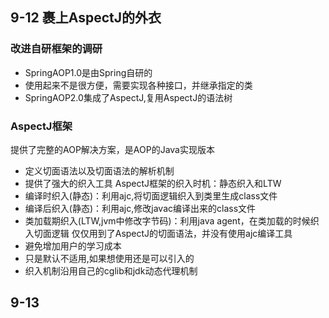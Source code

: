 ## 9-12 裹上AspectJ的外衣
### 改进自研框架的调研
* SpringAOP1.0是由Spring自研的
* 使用起来不是很方便，需要实现各种接口，并继承指定的类
* SpringAOP2.0集成了AspectJ,复用AspectJ的语法树
### AspectJ框架
提供了完整的AOP解决方案，是AOP的Java实现版本
* 定义切面语法以及切面语法的解析机制
* 提供了强大的织入工具
AspectJ框架的织入时机：静态织入和LTW
* 编译时织入(静态)：利用ajc,将切面逻辑织入到类里生成class文件
* 编译后织入(静态)：利用ajc,修改javac编译出来的class文件
* 类加载期织入(LTW,jvm中修改字节码)：利用java agent，在类加载的时候织入切面逻辑
仅仅用到了AspectJ的切面语法，并没有使用ajc编译工具
* 避免增加用户的学习成本
* 只是默认不适用,如果想使用还是可以引入的
* 织入机制沿用自己的cglib和jdk动态代理机制
## 9-13